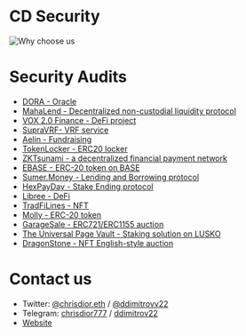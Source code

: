 # CD Security
![Why choose us](https://github.com/CDSecurity/audits/assets/114223356/2afecd3c-a3be-4588-aa86-9fc363fe1275)


# Security Audits

- [DORA - Oracle](https://github.com/CDSecurity/audits/blob/main/audit%20reports/DORA-final.pdf)
- [MahaLend - Decentralized non-custodial liquidity protocol](https://github.com/CDSecurity/audits/blob/main/audit%20reports/MahaLend.pdf)
- [VOX 2.0 Finance - DeFi project](https://github.com/CDSecurity/audits/blob/main/audit%20reports/VOX2.0-Report.md)
- [SupraVRF- VRF service](https://github.com/CDSecurity/audits/blob/main/audit%20reports/SUPRAVRF-final.pdf)
- [Aelin - Fundraising](https://github.com/CDSecurity/audits/blob/main/audit%20reports/Aelin-Sub7-Security-Review.pdf)
- [TokenLocker - ERC20 locker](https://github.com/CDSecurity/audits/blob/main/audit%20reports/TokenLocker.md)
- [ZKTsunami - a decentralized financial payment network](https://github.com/CDSecurity/audits/blob/main/audit%20reports/ZKTsunami-report.pdf)
- [EBASE - ERC-20 token on BASE](https://github.com/CDSecurity/audits/blob/main/audit%20reports/EBASE-security-review.pdf)
- [Sumer.Money - Lending and Borrowing protocol](https://github.com/CDSecurity/audits/blob/main/audit%20reports/SumerMoney%20-%20Security-Review.pdf)
- [HexPayDay - Stake Ending protocol](https://github.com/CDSecurity/audits/blob/main/audit%20reports/HexPayDay-security-review.pdf)
- [Libree - DeFi](https://github.com/CDSecurity/audits/blob/main/audit%20reports/Libree-Security-Review.pdf)
- [TradFiLines - NFT](https://github.com/CDSecurity/audits/blob/main/audit%20reports/TradFiLines-report.pdf)
- [Molly - ERC-20 token](https://github.com/CDSecurity/audits/blob/main/audit%20reports/Molly-report.pdf)
- [GarageSale - ERC721/ERC1155 auction](https://github.com/CDSecurity/audits/blob/main/audit%20reports/GarageSale-report-final.pdf)
- [The Universal Page Vault - Staking solution on LUSKO](https://github.com/CDSecurity/audits/blob/main/audit%20reports/UniversalPage-security-review.pdf)
- [DragonStone - NFT English-style auction](https://github.com/CDSecurity/audits/blob/main/audit%20reports/DragonStone%20-%20report.pdf)

# Contact us
- Twitter: [@chrisdior.eth](https://twitter.com/chrisdior777) / [@ddimitrovv22](https://twitter.com/ddimitrovv22)
- Telegram: [chrisdior777](https://t.me/chrisdior777) / [ddimitrov22](https://t.me/ddimitrov22)
- [Website](https://cdsecurity.site/)



